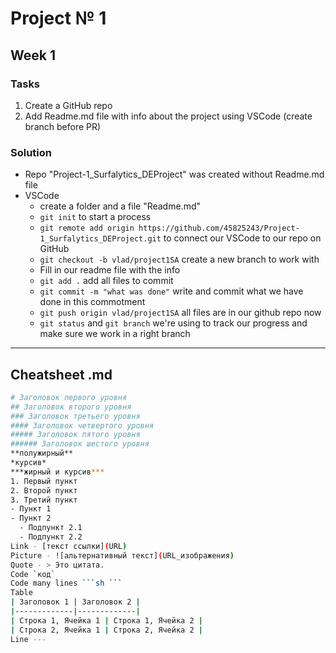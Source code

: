 # Project № 1
## Week 1
### Tasks
1. Create a GitHub repo
2. Add Readme.md file with info about the project using VSCode (create branch before PR)

### Solution
- Repo "Project-1_Surfalytics_DEProject" was created without Readme.md file
- VSCode
    - create a folder and a file "Readme.md"
    - `git init` to start a process
    - `git remote add origin https://github.com/45825243/Project-1_Surfalytics_DEProject.git` to connect our VSCode to our repo on GitHub
    - `git checkout -b vlad/project1SA` create a new branch to work with
    - Fill in our readme file with the info
    - `git add .` add all files to commit
    - `git commit -m "what was done"` write and commit what we have done in this commotment
    - `git push origin vlad/project1SA` all files are in our github repo now
    - `git status` and `git branch` we're using to track our progress and make sure we work in a right branch
---










## Cheatsheet .md
```sh
# Заголовок первого уровня
## Заголовок второго уровня
### Заголовок третьего уровня
#### Заголовок четвертого уровня
##### Заголовок пятого уровня
###### Заголовок шестого уровня
**полужирный**
*курсив*
***жирный и курсив***
1. Первый пункт
2. Второй пункт
3. Третий пункт
- Пункт 1
- Пункт 2
  - Подпункт 2.1
  - Подпункт 2.2
Link - [текст ссылки](URL)
Picture - ![альтернативный текст](URL_изображения)
Quote - > Это цитата.
Code `код`
Code many lines ```sh ``` 
Table 
| Заголовок 1 | Заголовок 2 |
|-------------|-------------|
| Строка 1, Ячейка 1 | Строка 1, Ячейка 2 |
| Строка 2, Ячейка 1 | Строка 2, Ячейка 2 |
Line ---

```









